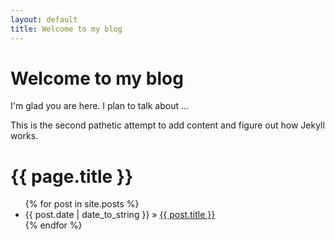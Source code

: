 ```yaml
---
layout: default
title: Welcome to my blog
---
```


# Welcome to my blog

I'm glad you are here. I plan to talk about ...

This is the second pathetic attempt to add content and figure out how Jekyll
works.

<h1>{{ page.title }}</h1>
<ul>
{% for post in site.posts %}
    <li><span>{{ post.date | date_to_string }}</span> » <a href="{{ post.url
    }}" title="{{ post.title }}">{{ post.title }}</a></li>
{% endfor %}
</ul>
